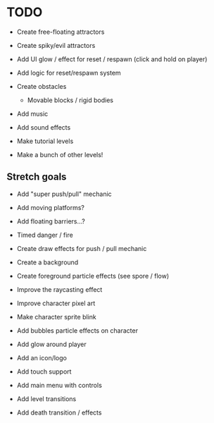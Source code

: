 # TODO

- Create free-floating attractors
- Create spiky/evil attractors
- Add UI glow / effect for reset / respawn (click and hold on player)
- Add logic for reset/respawn system
- Create obstacles
  - Movable blocks / rigid bodies
- Add music
- Add sound effects

- Make tutorial levels
- Make a bunch of other levels!

## Stretch goals

- Add "super push/pull" mechanic
- Add moving platforms?
- Add floating barriers...?
- Timed danger / fire

- Create draw effects for push / pull mechanic
- Create a background
- Create foreground particle effects (see spore / flow)
- Improve the raycasting effect
- Improve character pixel art
- Make character sprite blink
- Add bubbles particle effects on character
- Add glow around player
- Add an icon/logo

- Add touch support

- Add main menu with controls
- Add level transitions
- Add death transition / effects
